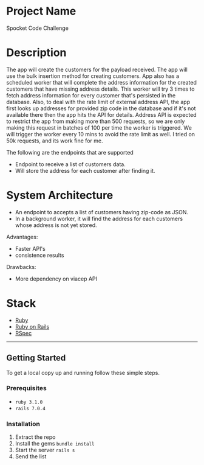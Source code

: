 # Project Name
Spocket Code Challenge

# Description

The app will create the customers for the payload received. The app will use the bulk insertion method for creating customers. App also has a scheduled worker that will complete the address information for the created customers that have missing address details. This worker will try 3 times to fetch address information for every customer that's persisted in the database. Also, to deal with the rate limit of external address API, the app first looks up addresses for provided zip code in the database and if it's not available there then the app hits the API for details. Address API is expected to restrict the app from making more than 500 requests, so we are only making this request in batches of 100 per time the worker is triggered. We will trigger the worker every 10 mins to avoid the rate limit as well. I tried on 50k requests, and its work fine for me. 

The following are the endpoints that are supported
- Endpoint to receive a list of customers data.
- Will store the address for each customer after finding it.

# System Architecture

- An endpoint to accepts a list of customers having zip-code as JSON.
- In a background worker, it will find the address for each customers whose address is not yet stored.

Advantages:
- Faster API's
- consistence results

Drawbacks:
- More dependency on viacep API

# Stack

* [Ruby](https://www.ruby-lang.org/en/)
* [Ruby on Rails](https://rubyonrails.org/)
* [RSpec](https://github.com/rspec/rspec-rails)


------------

## Getting Started

To get a local copy up and running follow these simple steps.

### Prerequisites

* `ruby 3.1.0`
* `rails 7.0.4`

### Installation

1. Extract the repo
2. Install the gems
`bundle install`
3. Start the server
`rails s`
4. Send the list
